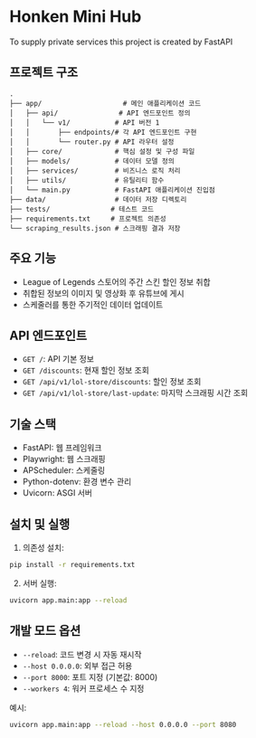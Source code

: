 # Honken Mini Hub

To supply private services this project is created by FastAPI

## 프로젝트 구조

```
.
├── app/                    # 메인 애플리케이션 코드
│   ├── api/               # API 엔드포인트 정의
│   │   └── v1/           # API 버전 1
│   │       ├── endpoints/# 각 API 엔드포인트 구현
│   │       └── router.py # API 라우터 설정
│   ├── core/             # 핵심 설정 및 구성 파일
│   ├── models/           # 데이터 모델 정의
│   ├── services/         # 비즈니스 로직 처리
│   ├── utils/            # 유틸리티 함수
│   └── main.py           # FastAPI 애플리케이션 진입점
├── data/                 # 데이터 저장 디렉토리
├── tests/               # 테스트 코드
├── requirements.txt     # 프로젝트 의존성
└── scraping_results.json # 스크래핑 결과 저장
```

## 주요 기능

- League of Legends 스토어의 주간 스킨 할인 정보 취합
- 취합된 정보의 이미지 및 영상화 후 유튜브에 게시
- 스케줄러를 통한 주기적인 데이터 업데이트

## API 엔드포인트

- `GET /`: API 기본 정보
- `GET /discounts`: 현재 할인 정보 조회
- `GET /api/v1/lol-store/discounts`: 할인 정보 조회
- `GET /api/v1/lol-store/last-update`: 마지막 스크래핑 시간 조회

## 기술 스택

- FastAPI: 웹 프레임워크
- Playwright: 웹 스크래핑
- APScheduler: 스케줄링
- Python-dotenv: 환경 변수 관리
- Uvicorn: ASGI 서버

## 설치 및 실행

1. 의존성 설치:
```bash
pip install -r requirements.txt
```

2. 서버 실행:
```bash
uvicorn app.main:app --reload
```

## 개발 모드 옵션

- `--reload`: 코드 변경 시 자동 재시작
- `--host 0.0.0.0`: 외부 접근 허용
- `--port 8000`: 포트 지정 (기본값: 8000)
- `--workers 4`: 워커 프로세스 수 지정

예시:
```bash
uvicorn app.main:app --reload --host 0.0.0.0 --port 8080
``` 